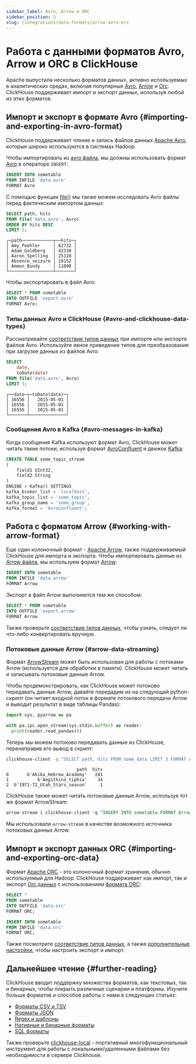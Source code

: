 ```yaml
---
sidebar_label: Avro, Arrow и ORC
sidebar_position: 5
slug: /integrations/data-formats/arrow-avro-orc
---
```



# Работа с данными форматов Avro, Arrow и ORC в ClickHouse

Apache выпустила несколько форматов данных, активно используемых в аналитических средах, включая популярные [Avro](https://avro.apache.org/), [Arrow](https://arrow.apache.org/) и [Orc](https://orc.apache.org/). ClickHouse поддерживает импорт и экспорт данных, используя любой из этих форматов.

## Импорт и экспорт в формате Avro {#importing-and-exporting-in-avro-format}

ClickHouse поддерживает чтение и запись файлов данных [Apache Avro](https://avro.apache.org/), которые широко используются в системах Hadoop.

Чтобы импортировать из [avro файла](assets/data.avro), мы должны использовать формат [Avro](/interfaces/formats.md/#data-format-avro) в операторе `INSERT`:

```sql
INSERT INTO sometable
FROM INFILE 'data.avro'
FORMAT Avro
```

С помощью функции [file()](/sql-reference/functions/files.md/#file) мы также можем исследовать Avro файлы перед фактическим импортом данных:

```sql
SELECT path, hits
FROM file('data.avro', Avro)
ORDER BY hits DESC
LIMIT 5;
```
```response
┌─path────────────┬──hits─┐
│ Amy_Poehler     │ 62732 │
│ Adam_Goldberg   │ 42338 │
│ Aaron_Spelling  │ 25128 │
│ Absence_seizure │ 18152 │
│ Ammon_Bundy     │ 11890 │
└─────────────────┴───────┘
```

Чтобы экспортировать в файл Avro:

```sql
SELECT * FROM sometable
INTO OUTFILE 'export.avro'
FORMAT Avro;
```

### Типы данных Avro и ClickHouse {#avro-and-clickhouse-data-types}

Рассматривайте [соответствие типов данных](/interfaces/formats/Avro#data-types-matching) при импорте или экспорте файлов Avro. Используйте явное приведение типов для преобразования при загрузке данных из файлов Avro:

```sql
SELECT
    date,
    toDate(date)
FROM file('data.avro', Avro)
LIMIT 3;
```
```response
┌──date─┬─toDate(date)─┐
│ 16556 │   2015-05-01 │
│ 16556 │   2015-05-01 │
│ 16556 │   2015-05-01 │
└───────┴──────────────┘
```

### Сообщения Avro в Kafka {#avro-messages-in-kafka}

Когда сообщения Kafka используют формат Avro, ClickHouse может читать такие потоки, используя формат [AvroConfluent](/interfaces/formats.md/#data-format-avro-confluent) и движок [Kafka](/engines/table-engines/integrations/kafka.md):

```sql
CREATE TABLE some_topic_stream
(
    field1 UInt32,
    field2 String
)
ENGINE = Kafka() SETTINGS
kafka_broker_list = 'localhost',
kafka_topic_list = 'some_topic',
kafka_group_name = 'some_group',
kafka_format = 'AvroConfluent';
```

## Работа с форматом Arrow {#working-with-arrow-format}

Еще один колоночный формат - [Apache Arrow](https://arrow.apache.org/), также поддерживаемый ClickHouse для импорта и экспорта. Чтобы импортировать данные из [Arrow файла](assets/data.arrow), мы используем формат [Arrow](/interfaces/formats.md/#data-format-arrow):

```sql
INSERT INTO sometable
FROM INFILE 'data.arrow'
FORMAT Arrow
```

Экспорт в файл Arrow выполняется тем же способом:

```sql
SELECT * FROM sometable
INTO OUTFILE 'export.arrow'
FORMAT Arrow
```

Также проверьте [соответствие типов данных](/interfaces/formats/Arrow#data-types-matching), чтобы узнать, следует ли что-либо конвертировать вручную.

### Потоковые данные Arrow {#arrow-data-streaming}

Формат [ArrowStream](/interfaces/formats.md/#data-format-arrow-stream) может быть использован для работы с потоками Arrow (используется для обработки в памяти). ClickHouse может читать и записывать потоковые данные Arrow.

Чтобы продемонстрировать, как ClickHouse может потоково передавать данные Arrow, давайте передадим их на следующий python-скрипт (он читает входной поток в формате потокового передачи Arrow и выводит результат в виде таблицы Pandas):

```python
import sys, pyarrow as pa

with pa.ipc.open_stream(sys.stdin.buffer) as reader:
  print(reader.read_pandas())
```

Теперь мы можем потоково передавать данные из ClickHouse, перенаправив его вывод в скрипт:

```bash
clickhouse-client -q "SELECT path, hits FROM some_data LIMIT 3 FORMAT ArrowStream" | python3 arrow.py
```
```response
                           path  hits
0       b'Akiba_Hebrew_Academy'   241
1           b'Aegithina_tiphia'    34
2  b'1971-72_Utah_Stars_season'     1
```

ClickHouse также может читать потоковые данные Arrow, используя тот же формат ArrowStream:

```sql
arrow-stream | clickhouse-client -q "INSERT INTO sometable FORMAT ArrowStream"
```

Мы использовали `arrow-stream` в качестве возможного источника потоковых данных Arrow.

## Импорт и экспорт данных ORC {#importing-and-exporting-orc-data}

Формат [Apache ORC](https://orc.apache.org/) - это колоночный формат хранения, обычно используемый для Hadoop. ClickHouse поддерживает как импорт, так и экспорт [Orc данных](assets/data.orc) с использованием [формата ORC](/interfaces/formats.md/#data-format-orc):

```sql
SELECT *
FROM sometable
INTO OUTFILE 'data.orc'
FORMAT ORC;

INSERT INTO sometable
FROM INFILE 'data.orc'
FORMAT ORC;
```

Также посмотрите [соответствие типов данных](/interfaces/formats/ORC), а также [дополнительные настройки](/interfaces/formats/Parquet#format-settings), чтобы настроить экспорт и импорт.

## Дальнейшее чтение {#further-reading}

ClickHouse вводит поддержку множества форматов, как текстовых, так и бинарных, чтобы покрыть различные сценарии и платформы. Изучите больше форматов и способов работы с ними в следующих статьях:

- [Форматы CSV и TSV](csv-tsv.md)
- [Форматы JSON](/integrations/data-ingestion/data-formats/json/intro.md)
- [Regex и шаблоны](templates-regex.md)
- [Нативные и бинарные форматы](binary.md)
- [SQL форматы](sql.md)

Также проверьте [clickhouse-local](https://clickhouse.com/blog/extracting-converting-querying-local-files-with-sql-clickhouse-local) - портативный многофункциональный инструмент для работы с локальными/удаленными файлами без необходимости в сервере Clickhouse.
